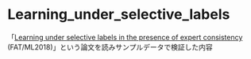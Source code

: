 # Learning_under_selective_labels

「[Learning under selective labels in the presence of expert consistency](https://arxiv.org/abs/1807.00905) (FAT/ML2018)」という論文を読みサンプルデータで検証した内容

